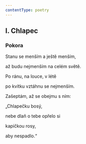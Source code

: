 ```yaml
---
contentType: poetry
---
```


<section>

## I. Chlapec

### Pokora

Stanu se menším a ještě menším,

až budu nejmenším na celém světě.

</section>

<section>

Po ránu, na louce, v létě

po kvítku vztáhnu se nejmenším.

Zašeptám, až se obejmu s ním:

„Chlapečku bosý,

nebe dlaň o tebe opřelo si

kapičkou rosy,

aby nespadlo.“

</section>
